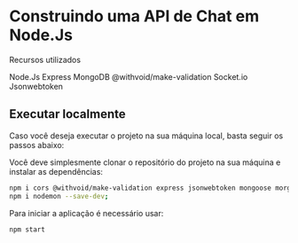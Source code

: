# Construindo uma API de Chat em Node.Js

Recursos utilizados

Node.Js
Express
MongoDB
@withvoid/make-validation
Socket.io
Jsonwebtoken

## Executar localmente

Caso você deseja executar o projeto na sua máquina local, basta seguir os passos abaixo:

Você deve simplesmente clonar o repositório do projeto na sua máquina e instalar as dependências:

```bash
npm i cors @withvoid/make-validation express jsonwebtoken mongoose morgan socket.io uuid --save;
npm i nodemon --save-dev;
```

Para iniciar a aplicação é necessário usar: 

```bash
npm start
```
